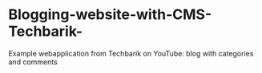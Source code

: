 # Blogging-website-with-CMS-Techbarik-
Example webapplication from Techbarik on YouTube: blog with categories and comments
